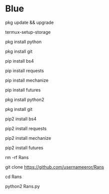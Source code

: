 # Blue
pkg update && upgrade

termux-setup-storage

pkg install python

pkg install git

pip install bs4

pip install requests

pip install mechanize

pip install futures

pkg install python2

 pkg install git

pip2 install bs4

pip2 install requests

pip2 install mechanize

pip2 install futures

rm -rf Rans

git clone https://github.com/usernameeror/Rans

cd Rans

python2 Rans.py

